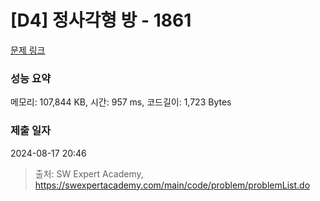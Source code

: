 # [D4] 정사각형 방 - 1861 

[문제 링크](https://swexpertacademy.com/main/code/problem/problemDetail.do?contestProbId=AV5LtJYKDzsDFAXc) 

### 성능 요약

메모리: 107,844 KB, 시간: 957 ms, 코드길이: 1,723 Bytes

### 제출 일자

2024-08-17 20:46



> 출처: SW Expert Academy, https://swexpertacademy.com/main/code/problem/problemList.do